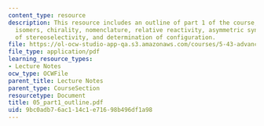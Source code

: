 ```yaml
---
content_type: resource
description: This resource includes an outline of part 1 of the course, on stereochemistry,
  isomers, chirality, nomenclature, relative reactivity, asymmetric synthesis, measurement
  of stereoselectivity, and determination of configuration.
file: https://ol-ocw-studio-app-qa.s3.amazonaws.com/courses/5-43-advanced-organic-chemistry-spring-2007/9bc0adb76ac114c1e71698b496df1a98_05_part1_outline.pdf
file_type: application/pdf
learning_resource_types:
- Lecture Notes
ocw_type: OCWFile
parent_title: Lecture Notes
parent_type: CourseSection
resourcetype: Document
title: 05_part1_outline.pdf
uid: 9bc0adb7-6ac1-14c1-e716-98b496df1a98
---
```

